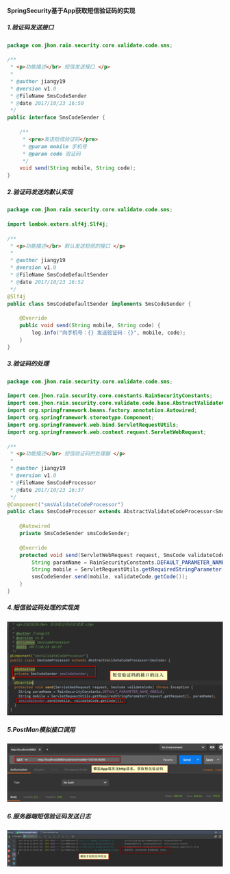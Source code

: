 #### SpringSecurity基于App获取短信验证码的实现
##### 1.验证码发送接口
```java
package com.jhon.rain.security.core.validate.code.sms;

/**
 * <p>功能描述</br> 短信发送接口 </p>
 *
 * @author jiangy19
 * @version v1.0
 * @FileName SmsCodeSender
 * @date 2017/10/23 16:50
 */
public interface SmsCodeSender {

	/**
	 * <pre>发送短信验证码</pre>
	 * @param mobile 手机号
	 * @param code 验证码
	 */
	void send(String mobile, String code);
}
```
##### 2.验证码发送的默认实现
```java
package com.jhon.rain.security.core.validate.code.sms;

import lombok.extern.slf4j.Slf4j;

/**
 * <p>功能描述</br> 默认发送短信的接口 </p>
 *
 * @author jiangy19
 * @version v1.0
 * @FileName SmsCodeDefaultSender
 * @date 2017/10/23 16:52
 */
@Slf4j
public class SmsCodeDefaultSender implements SmsCodeSender {

	@Override
	public void send(String mobile, String code) {
		log.info("向手机号：{} 发送验证码：{}", mobile, code);
	}
}
```

##### 3.验证码的处理
```java
package com.jhon.rain.security.core.validate.code.sms;

import com.jhon.rain.security.core.constants.RainSecurityConstants;
import com.jhon.rain.security.core.validate.code.base.AbstractValidateCodeProcessor;
import org.springframework.beans.factory.annotation.Autowired;
import org.springframework.stereotype.Component;
import org.springframework.web.bind.ServletRequestUtils;
import org.springframework.web.context.request.ServletWebRequest;

/**
 * <p>功能描述</br> 短信验证码的处理器 </p>
 *
 * @author jiangy19
 * @version v1.0
 * @FileName SmsCodeProcessor
 * @date 2017/10/23 16:37
 */
@Component("smsValidateCodeProcessor")
public class SmsCodeProcessor extends AbstractValidateCodeProcessor<SmsCode> {

	@Autowired
	private SmsCodeSender smsCodeSender;

	@Override
	protected void send(ServletWebRequest request, SmsCode validateCode) throws Exception {
		String paramName = RainSecurityConstants.DEFAULT_PARAMETER_NAME_MOBILE;
		String mobile = ServletRequestUtils.getRequiredStringParameter(request.getRequest(), paramName);
		smsCodeSender.send(mobile, validateCode.getCode());
	}
}
```
##### 4.短信验证码处理的实现类
![短信验证码处理的实现类](../../photos/SmsCodeSenderImpl.png)

##### 5.PostMan模拟接口调用
![PostMan模拟接口调用](../../photos/AppMockSmsCodeAcqiure.png)

##### 6.服务器端短信验证码发送日志
![服务器端短信验证码发送日志](../../photos/ServerMOckSmsCodeSend.png)
